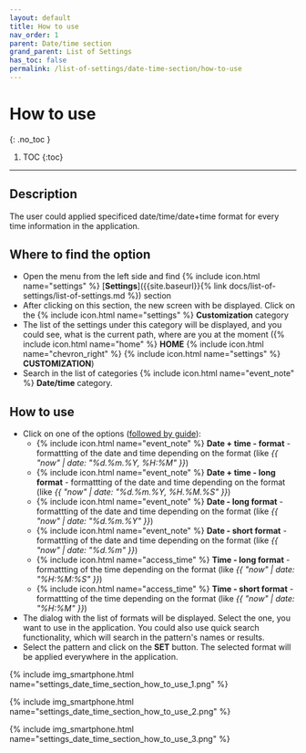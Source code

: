 ```yaml
---
layout: default
title: How to use
nav_order: 1
parent: Date/time section
grand_parent: List of Settings
has_toc: false
permalink: /list-of-settings/date-time-section/how-to-use
---
```


# How to use
{: .no_toc }

1. TOC
{:toc}

---

## Description
The user could applied specificed date/time/date+time format for every time information in the application.

## Where to find the option
- Open the menu from the left side and find {% include icon.html name="settings" %} [**Settings**]({{site.baseurl}}{% link docs/list-of-settings/list-of-settings.md %}) section
- After clicking on this section, the new screen with be displayed. Click on the {% include icon.html name="settings" %} **Customization** category
- The list of the settings under this category will be displayed, and you could see, what is the current path, where are you at the moment ({% include icon.html name="home" %} **HOME** {% include icon.html name="chevron_right" %} {% include icon.html name="settings" %} **CUSTOMIZATION**)
- Search in the list of categories {% include icon.html name="event_note" %} **Date/time** category.

## How to use 
- Click on one of the options ([followed by guide](#where-to-find-the-option)):
	- {% include icon.html name="event_note" %} **Date + time - format** - formattting of the date and time depending on the format (like _{{ "now" | date: "%d.%m.%Y, %H:%M" }}_)
	- {% include icon.html name="event_note" %} **Date + time - long format** - formattting of the date and time depending on the format (like _{{ "now" | date: "%d.%m.%Y, %H.%M.%S" }}_)
	- {% include icon.html name="event_note" %} **Date - long format** - formattting of the date and time depending on the format (like _{{ "now" | date: "%d.%m.%Y" }}_)
	- {% include icon.html name="event_note" %} **Date - short format** - formattting of the date and time depending on the format (like _{{ "now" | date: "%d.%m" }}_)
	- {% include icon.html name="access_time" %} **Time - long format** - formattting of the time depending on the format (like _{{ "now" | date: "%H:%M:%S" }}_)
	- {% include icon.html name="access_time" %} **Time - short format** - formattting of the time depending on the format (like _{{ "now" | date: "%H:%M" }}_)
- The dialog with the list of formats will be displayed. Select the one, you want to use in the application. You could also use quick search functionality, which will search in the pattern's names or results.
- Select the pattern and click on the <span class="text-green-100">**SET**</span> button. The selected format will be applied everywhere in the application.

{% include img_smartphone.html name="settings_date_time_section_how_to_use_1.png" %}

{% include img_smartphone.html name="settings_date_time_section_how_to_use_2.png" %}

{% include img_smartphone.html name="settings_date_time_section_how_to_use_3.png" %}